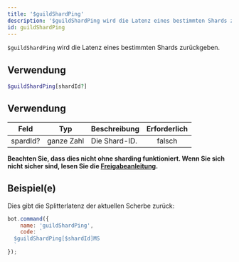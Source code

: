 ```yaml
---
title: '$guildShardPing'
description: '$guildShardPing wird die Latenz eines bestimmten Shards zurückgeben.'
id: guildShardPing
---
```


`$guildShardPing` wird die Latenz eines bestimmten Shards zurückgeben.

## Verwendung

```php
$guildShardPing[shardId?]
```

## Verwendung

| Feld     | Typ        | Beschreibung  | Erforderlich |
| -------- | ---------- | ------------- |:------------:|
| spardId? | ganze Zahl | Die Shard-ID. |    falsch    |

**Beachten Sie, dass dies nicht ohne sharding funktioniert. Wenn Sie sich nicht sicher sind, lesen Sie die [Freigabeanleitung](../../../../../../versioned_docs/version-6.4.0/guides/client/6sharding.md).**

## Beispiel(e)

Dies gibt die Splitterlatenz der aktuellen Scherbe zurück:

```javascript
bot.command({
    name: 'guildShardPing',
    code: `
  $guildShardPing[$shardId]MS
  `
});
```
